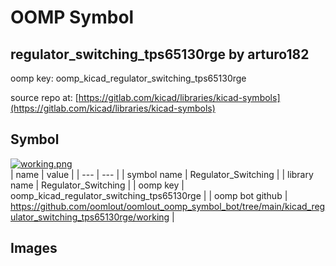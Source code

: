 # OOMP Symbol  
## regulator_switching_tps65130rge  by arturo182  
  
oomp key: oomp_kicad_regulator_switching_tps65130rge  
  
source repo at: [https://gitlab.com/kicad/libraries/kicad-symbols](https://gitlab.com/kicad/libraries/kicad-symbols)  
## Symbol  
  
[![working.png](working_600.png)](working.png)  
| name | value | 
| --- | --- | 
| symbol name | Regulator_Switching | 
| library name | Regulator_Switching | 
| oomp key | oomp_kicad_regulator_switching_tps65130rge | 
| oomp bot github | https://github.com/oomlout/oomlout_oomp_symbol_bot/tree/main/kicad_regulator_switching_tps65130rge/working | 
## Images  
